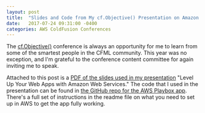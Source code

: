 ```yaml
---
layout: post
title:  "Slides and Code from My cf.Objective() Presentation on Amazon Web Services and ColdFusion"
date:   2017-07-24 09:31:00 -0400
categories: AWS ColdFusion Conferences
---
```

The [cf.Objective()](http://www.cfobjective.com/) conference is always an opportunity for me to learn from some of the smartest people in the CFML community. This year was no exception, and I'm grateful to the conference content committee for again inviting me to speak.

Attached to this post is a [PDF of the slides used in my presentation](/assets/pdf/cfObjective2017-LevelUpAppsWithAWS.pdf) "Level Up Your Web Apps with Amazon Web Services." The code that I used in the presentation can be found in [the GitHub repo for the AWS Playbox app](https://github.com/brianklaas/awsPlaybox/). There's a full set of instructions in the readme file on what you need to set up in AWS to get the app fully working.